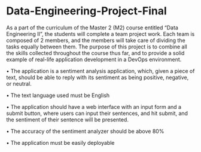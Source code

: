 # Data-Engineering-Project-Final

As a part of the curriculum of the Master 2 (M2) course entitled “Data Engineering II”, the students will complete a team project work. Each team is composed of 2 members, and the members will take care of dividing the tasks equally between them. The purpose of this project is to combine all the skills collected throughout the course thus far, and to provide a solid example of real-life application development in a DevOps environment.

• The application is a sentiment analysis application, which, given a piece of text, should be able to reply with its sentiment as being positive, negative, or neutral.

• The text language used must be English

• The application should have a web interface with an input form and a submit button, where users can input their sentences, and hit submit, and the sentiment of their sentence will be presented.

• The accuracy of the sentiment analyzer should be above 80%

• The application must be easily deployable
